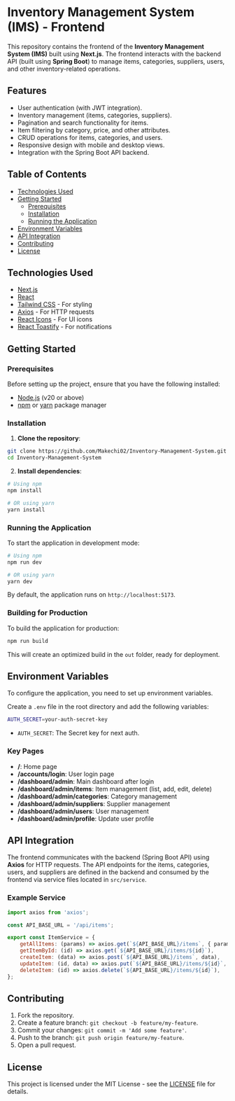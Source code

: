 # Inventory Management System (IMS) - Frontend

This repository contains the frontend of the **Inventory Management System (IMS)** built using **Next.js**. The frontend interacts with the backend API (built using **Spring Boot**) to manage items, categories, suppliers, users, and other inventory-related operations.

## Features

- User authentication (with JWT integration).
- Inventory management (items, categories, suppliers).
- Pagination and search functionality for items.
- Item filtering by category, price, and other attributes.
- CRUD operations for items, categories, and users.
- Responsive design with mobile and desktop views.
- Integration with the Spring Boot API backend.

## Table of Contents

- [Technologies Used](#technologies-used)
- [Getting Started](#getting-started)
    - [Prerequisites](#prerequisites)
    - [Installation](#installation)
    - [Running the Application](#running-the-application)
- [Environment Variables](#environment-variables)
- [API Integration](#api-integration)
- [Contributing](#contributing)
- [License](#license)

## Technologies Used

- [Next.js](https://nextjs.org/)
- [React](https://reactjs.org/)
- [Tailwind CSS](https://tailwindcss.com/) - For styling
- [Axios](https://axios-http.com/) - For HTTP requests
- [React Icons](https://react-icons.github.io/react-icons/) - For UI icons
- [React Toastify](https://fkhadra.github.io/react-toastify/) - For notifications

## Getting Started

### Prerequisites

Before setting up the project, ensure that you have the following installed:

- [Node.js](https://nodejs.org/en/) (v20 or above)
- [npm](https://www.npmjs.com/) or [yarn](https://yarnpkg.com/) package manager

### Installation

1. **Clone the repository**:

```bash
git clone https://github.com/Makechi02/Inventory-Management-System.git
cd Inventory-Management-System
```

2. **Install dependencies**:

```bash
# Using npm
npm install

# OR using yarn
yarn install
```

### Running the Application

To start the application in development mode:

```bash
# Using npm
npm run dev

# OR using yarn
yarn dev
```

By default, the application runs on `http://localhost:5173`.

### Building for Production

To build the application for production:

```bash
npm run build
```

This will create an optimized build in the `out` folder, ready for deployment.

## Environment Variables

To configure the application, you need to set up environment variables.

Create a `.env` file in the root directory and add the following variables:

```bash
AUTH_SECRET=your-auth-secret-key
```

- `AUTH_SECRET`: The Secret key for next auth.

### Key Pages

- **/**: Home page
- **/accounts/login**: User login page
- **/dashboard/admin**: Main dashboard after login
- **/dashboard/admin/items**: Item management (list, add, edit, delete)
- **/dashboard/admin/categories**: Category management
- **/dashboard/admin/suppliers**: Supplier management
- **/dashboard/admin/users**: User management
- **/dashboard/admin/profile**: Update user profile

## API Integration

The frontend communicates with the backend (Spring Boot API) using **Axios** for HTTP requests. The API endpoints for the items, categories, users, and suppliers are defined in the backend and consumed by the frontend via service files located in `src/service`.

### Example Service

```javascript
import axios from 'axios';

const API_BASE_URL = '/api/items';

export const ItemService = {
    getAllItems: (params) => axios.get(`${API_BASE_URL}/items`, { params }),
    getItemById: (id) => axios.get(`${API_BASE_URL}/items/${id}`),
    createItem: (data) => axios.post(`${API_BASE_URL}/items`, data),
    updateItem: (id, data) => axios.put(`${API_BASE_URL}/items/${id}`, data),
    deleteItem: (id) => axios.delete(`${API_BASE_URL}/items/${id}`),
};
```

## Contributing

1. Fork the repository.
2. Create a feature branch: `git checkout -b feature/my-feature`.
3. Commit your changes: `git commit -m 'Add some feature'`.
4. Push to the branch: `git push origin feature/my-feature`.
5. Open a pull request.

## License

This project is licensed under the MIT License - see the [LICENSE](LICENSE) file for details.